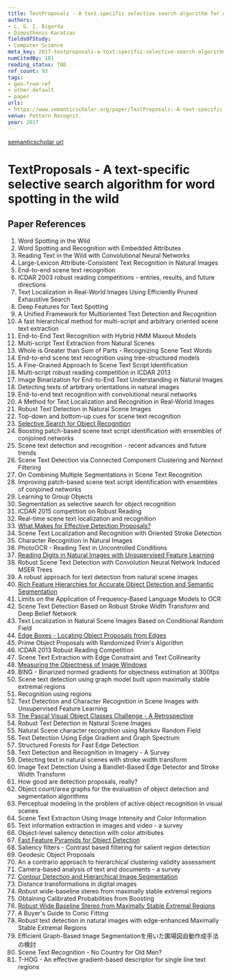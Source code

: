 ```yaml
---
title: TextProposals - A text-specific selective search algorithm for word spotting in the wild
authors:
- L. G. I. Bigorda
- Dimosthenis Karatzas
fieldsOfStudy:
- Computer Science
meta_key: 2017-textproposals-a-text-specific-selective-search-algorithm-for-word-spotting-in-the-wild
numCitedBy: 101
reading_status: TBD
ref_count: 93
tags:
- gen-from-ref
- other-default
- paper
urls:
- https://www.semanticscholar.org/paper/TextProposals:-A-text-specific-selective-search-for-Bigorda-Karatzas/75728ff4279e50258242115017c2c734b55f9602?sort=total-citations
venue: Pattern Recognit.
year: 2017
---
```


[semanticscholar url](https://www.semanticscholar.org/paper/TextProposals:-A-text-specific-selective-search-for-Bigorda-Karatzas/75728ff4279e50258242115017c2c734b55f9602?sort=total-citations)

# TextProposals - A text-specific selective search algorithm for word spotting in the wild

## Paper References

1. Word Spotting in the Wild
2. Word Spotting and Recognition with Embedded Attributes
3. Reading Text in the Wild with Convolutional Neural Networks
4. Large-Lexicon Attribute-Consistent Text Recognition in Natural Images
5. End-to-end scene text recognition
6. ICDAR 2003 robust reading competitions - entries, results, and future directions
7. Text Localization in Real-World Images Using Efficiently Pruned Exhaustive Search
8. Deep Features for Text Spotting
9. A Unified Framework for Multioriented Text Detection and Recognition
10. A fast hierarchical method for multi-script and arbitrary oriented scene text extraction
11. End-to-End Text Recognition with Hybrid HMM Maxout Models
12. Multi-script Text Extraction from Natural Scenes
13. Whole is Greater than Sum of Parts - Recognizing Scene Text Words
14. End-to-end scene text recognition using tree-structured models
15. A Fine-Grained Approach to Scene Text Script Identification
16. Multi-script robust reading competition in ICDAR 2013
17. Image Binarization for End-to-End Text Understanding in Natural Images
18. Detecting texts of arbitrary orientations in natural images
19. End-to-end text recognition with convolutional neural networks
20. A Method for Text Localization and Recognition in Real-World Images
21. Robust Text Detection in Natural Scene Images
22. Top-down and bottom-up cues for scene text recognition
23. [Selective Search for Object Recognition](2013-selective-search-for-object-recognition)
24. Boosting patch-based scene text script identification with ensembles of conjoined networks
25. Scene text detection and recognition - recent advances and future trends
26. Scene Text Detection via Connected Component Clustering and Nontext Filtering
27. On Combining Multiple Segmentations in Scene Text Recognition
28. Improving patch-based scene text script identification with ensembles of conjoined networks
29. Learning to Group Objects
30. Segmentation as selective search for object recognition
31. ICDAR 2015 competition on Robust Reading
32. Real-time scene text localization and recognition
33. [What Makes for Effective Detection Proposals?](2016-what-makes-for-effective-detection-proposals)
34. Scene Text Localization and Recognition with Oriented Stroke Detection
35. Character Recognition in Natural Images
36. PhotoOCR - Reading Text in Uncontrolled Conditions
37. [Reading Digits in Natural Images with Unsupervised Feature Learning](2011-reading-digits-in-natural-images-with-unsupervised-feature-learning)
38. Robust Scene Text Detection with Convolution Neural Network Induced MSER Trees
39. A robust approach for text detection from natural scene images
40. [Rich Feature Hierarchies for Accurate Object Detection and Semantic Segmentation](2014-rich-feature-hierarchies-for-accurate-object-detection-and-semantic-segmentation)
41. Limits on the Application of Frequency-Based Language Models to OCR
42. Scene Text Detection Based on Robust Stroke Width Transform and Deep Belief Network
43. Text Localization in Natural Scene Images Based on Conditional Random Field
44. [Edge Boxes - Locating Object Proposals from Edges](2014-edge-boxes-locating-object-proposals-from-edges)
45. Prime Object Proposals with Randomized Prim's Algorithm
46. ICDAR 2013 Robust Reading Competition
47. Scene Text Extraction with Edge Constraint and Text Collinearity
48. [Measuring the Objectness of Image Windows](2012-measuring-the-objectness-of-image-windows)
49. BING - Binarized normed gradients for objectness estimation at 300fps
50. Scene text detection using graph model built upon maximally stable extremal regions
51. Recognition using regions
52. Text Detection and Character Recognition in Scene Images with Unsupervised Feature Learning
53. [The Pascal Visual Object Classes Challenge - A Retrospective](2014-the-pascal-visual-object-classes-challenge-a-retrospective)
54. Robust Text Detection in Natural Scene Images
55. Natural Scene character recognition using Markov Random Field
56. Text Detection Using Edge Gradient and Graph Spectrum
57. Structured Forests for Fast Edge Detection
58. Text Detection and Recognition in Imagery - A Survey
59. Detecting text in natural scenes with stroke width transform
60. Image Text Detection Using a Bandlet-Based Edge Detector and Stroke Width Transform
61. How good are detection proposals, really?
62. Object count/area graphs for the evaluation of object detection and segmentation algorithms
63. Perceptual modeling in the problem of active object recognition in visual scenes
64. Scene Text Extraction Using Image Intensity and Color Information
65. Text information extraction in images and video - a survey
66. Object-level saliency detection with color attributes
67. [Fast Feature Pyramids for Object Detection](2014-fast-feature-pyramids-for-object-detection)
68. Saliency filters - Contrast based filtering for salient region detection
69. Geodesic Object Proposals
70. An a contrario approach to hierarchical clustering validity assessment
71. Camera-based analysis of text and documents - a survey
72. [Contour Detection and Hierarchical Image Segmentation](2011-contour-detection-and-hierarchical-image-segmentation)
73. Distance transformations in digital images
74. Robust wide-baseline stereo from maximally stable extremal regions
75. Obtaining Calibrated Probabilities from Boosting
76. [Robust Wide Baseline Stereo from Maximally Stable Extremal Regions](2002-robust-wide-baseline-stereo-from-maximally-stable-extremal-regions)
77. A Buyer's Guide to Conic Fitting
78. Robust text detection in natural images with edge-enhanced Maximally Stable Extremal Regions
79. Efficient Graph-Based Image Segmentationを用いた圃場図自動作成手法の検討
80. Scene Text Recognition - No Country for Old Men?
81. T-HOG - An effective gradient-based descriptor for single line text regions
